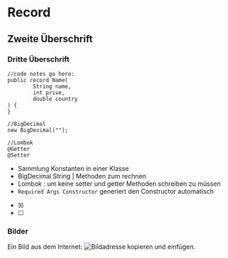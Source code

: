 # Record
## Zweite Überschrift
### Dritte Überschrift

```
//code notes go here:
public record Name(
        String name,
        int prive,
        double country
) {
}

//BigDecimal
new BigDecimal("");

//Lombok
@Getter
@Setter
```


- Sammlung Konstanten in einer Klasse
- BigDecimal String | Methoden zum rechnen
- Lombok : um keine setter und getter Methoden schreiben zu müssen
- `Required Args Constructor` generiert den Constructor automatisch

- [x]
- [ ]


### Bilder
Ein Bild aus dem Internet:
![Bildadresse kopieren und einfügen.](https://pbs.twimg.com/media/FMtAtFDXoAEVfUd.jpg "Bild aus dem Internet")